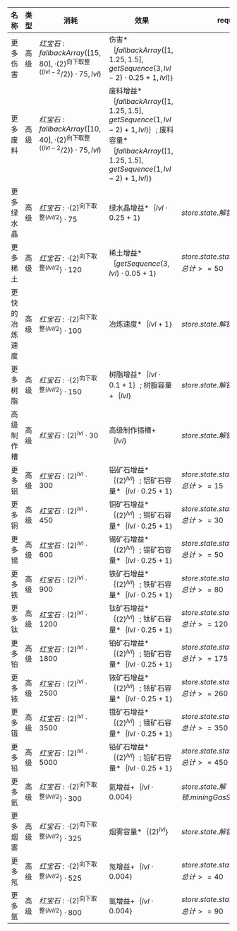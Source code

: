 | 名称  | 类型  | 消耗  | 效果  | requirement | 上限  |
| --- | --- | --- | --- | ----------- | --- |
| 更多伤害 | 高级 | ${ 红宝石: fallbackArray([15, 80],   \cdot  {(2)}^{\text{向下取整}((lvl - 2} / 2))  \cdot  75, lvl) }$ | 伤害*｛$fallbackArray([1, 1.25, 1.5], getSequence(3, lvl - 2)  \cdot  0.25 + 1, lvl)$｝ |  |  |
| 更多废料 | 高级 | ${ 红宝石: fallbackArray([10, 40],   \cdot  {(2)}^{\text{向下取整}((lvl - 2} / 2))  \cdot  75, lvl) }$ | 废料增益*｛$fallbackArray([1, 1.25, 1.5], getSequence(1, lvl - 2) + 1, lvl)$｝; 废料容量*｛$fallbackArray([1, 1.25, 1.5], getSequence(1, lvl - 2) + 1, lvl)$｝ |  |  |
| 更多绿水晶 | 高级 | ${ 红宝石:   \cdot  {(2)}^{\text{向下取整}(lvl / 2})  \cdot  75 }$ | 绿水晶增益*｛$lvl  \cdot  0.25 + 1$｝ | $store.state.解锁.深度居民.see$ |  |
| 更多稀土 | 高级 | ${ 红宝石:   \cdot  {(2)}^{\text{向下取整}(lvl / 2})  \cdot  120 }$ | 稀土增益*｛$getSequence(3, lvl)  \cdot  0.05 + 1$｝ | $store.state.stat.mining_maxDepth0.总计 >= 50$ |  |
| 更快的冶炼速度 | 高级 | ${ 红宝石:   \cdot  {(2)}^{\text{向下取整}(lvl / 2})  \cdot  100 }$ | 冶炼速度*｛$lvl + 1$｝ | $store.state.解锁.冶炼厂.see$ |  |
| 更多树脂 | 高级 | ${ 红宝石:   \cdot  {(2)}^{\text{向下取整}(lvl / 2})  \cdot  150 }$ | 树脂增益*｛$lvl  \cdot  0.1 + 1$｝; 树脂容量+｛$lvl$｝ | $store.state.解锁.树脂.see$ |  |
| 高级制作槽 | 高级 | ${ 红宝石: {(2)}^{lvl}  \cdot  30 }$ | 高级制作插槽+｛$lvl$｝ | $store.state.解锁.镐制作.see$ |  |
| 更多铝 | 高级 | ${ 红宝石: {(2)}^{lvl}  \cdot  300 }$ | 铝矿石增益*｛${(2)}^{lvl}$｝; 铝矿石容量*｛$lvl  \cdot  0.25 + 1$｝ | $store.state.stat.mining_maxDepth0.总计 >= 15$ | 1 |
| 更多铜 | 高级 | ${ 红宝石: {(2)}^{lvl}  \cdot  450 }$ | 铜矿石增益*｛${(2)}^{lvl}$｝; 铜矿石容量*｛$lvl  \cdot  0.25 + 1$｝ | $store.state.stat.mining_maxDepth0.总计 >= 30$ | 1 |
| 更多锡 | 高级 | ${ 红宝石: {(2)}^{lvl}  \cdot  600 }$ | 锡矿石增益*｛${(2)}^{lvl}$｝; 锡矿石容量*｛$lvl  \cdot  0.25 + 1$｝ | $store.state.stat.mining_maxDepth0.总计 >= 50$ | 1 |
| 更多铁 | 高级 | ${ 红宝石: {(2)}^{lvl}  \cdot  900 }$ | 铁矿石增益*｛${(2)}^{lvl}$｝; 铁矿石容量*｛$lvl  \cdot  0.25 + 1$｝ | $store.state.stat.mining_maxDepth0.总计 >= 80$ | 1 |
| 更多钛 | 高级 | ${ 红宝石: {(2)}^{lvl}  \cdot  1200 }$ | 钛矿石增益*｛${(2)}^{lvl}$｝; 钛矿石容量*｛$lvl  \cdot  0.25 + 1$｝ | $store.state.stat.mining_maxDepth0.总计 >= 120$ | 1 |
| 更多铂 | 高级 | ${ 红宝石: {(2)}^{lvl}  \cdot  1800 }$ | 铂矿石增益*｛${(2)}^{lvl}$｝; 铂矿石容量*｛$lvl  \cdot  0.25 + 1$｝ | $store.state.stat.mining_maxDepth0.总计 >= 175$ | 1 |
| 更多铱 | 高级 | ${ 红宝石: {(2)}^{lvl}  \cdot  2500 }$ | 铱矿石增益*｛${(2)}^{lvl}$｝; 铱矿石容量*｛$lvl  \cdot  0.25 + 1$｝ | $store.state.stat.mining_maxDepth0.总计 >= 260$ | 1 |
| 更多锇 | 高级 | ${ 红宝石: {(2)}^{lvl}  \cdot  3500 }$ | 锇矿石增益*｛${(2)}^{lvl}$｝; 锇矿石容量*｛$lvl  \cdot  0.25 + 1$｝ | $store.state.stat.mining_maxDepth0.总计 >= 350$ | 1 |
| 更多铅 | 高级 | ${ 红宝石: {(2)}^{lvl}  \cdot  5000 }$ | 铅矿石增益*｛${(2)}^{lvl}$｝; 铅矿石容量*｛$lvl  \cdot  0.25 + 1$｝ | $store.state.stat.mining_maxDepth0.总计 >= 450$ | 1 |
| 更多氦 | 高级 | ${ 红宝石:   \cdot  {(2)}^{\text{向下取整}(lvl / 2})  \cdot  300 }$ | 氦增益+｛$lvl  \cdot  0.004$｝ | $store.state.解锁.miningGasSubfeature.see$ | 5 |
| 更多烟雾 | 高级 | ${ 红宝石:   \cdot  {(2)}^{\text{向下取整}(lvl / 2})  \cdot  325 }$ | 烟雾容量*｛${(2)}^{lvl}$｝ | $store.state.解锁.烟雾.see$ |  |
| 更多氖 | 高级 | ${ 红宝石:   \cdot  {(2)}^{\text{向下取整}(lvl / 2})  \cdot  525 }$ | 氖增益+｛$lvl  \cdot  0.004$｝ | $store.state.stat.mining_maxDepth1.总计 >= 40$ | 5 |
| 更多氩 | 高级 | ${ 红宝石:   \cdot  {(2)}^{\text{向下取整}(lvl / 2})  \cdot  800 }$ | 氩增益+｛$lvl  \cdot  0.004$｝ | $store.state.stat.mining_maxDepth1.总计 >= 90$ | 5 |
